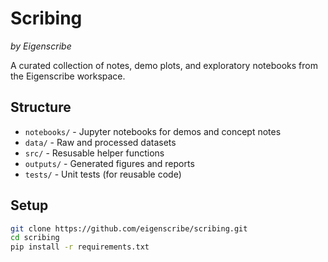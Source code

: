 # Scribing
*by Eigenscribe*

A curated collection of notes, demo plots, and exploratory notebooks from the Eigenscribe workspace.

## Structure 
- `notebooks/` - Jupyter notebooks for demos and concept notes
- `data/` - Raw and processed datasets
- `src/` - Resusable helper functions
- `outputs/` - Generated figures and reports
- `tests/` - Unit tests (for reusable code)

## Setup
```bash
git clone https://github.com/eigenscribe/scribing.git
cd scribing
pip install -r requirements.txt
